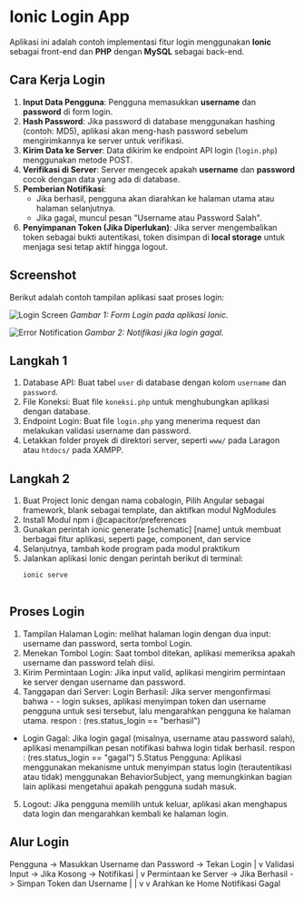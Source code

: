 # Ionic Login App

Aplikasi ini adalah contoh implementasi fitur login menggunakan **Ionic** sebagai front-end dan **PHP** dengan **MySQL** sebagai back-end.

## Cara Kerja Login

1. **Input Data Pengguna**: Pengguna memasukkan **username** dan **password** di form login.
2. **Hash Password**: Jika password di database menggunakan hashing (contoh: MD5), aplikasi akan meng-hash password sebelum mengirimkannya ke server untuk verifikasi.
3. **Kirim Data ke Server**: Data dikirim ke endpoint API login (`login.php`) menggunakan metode POST.
4. **Verifikasi di Server**: Server mengecek apakah **username** dan **password** cocok dengan data yang ada di database.
5. **Pemberian Notifikasi**:
   - Jika berhasil, pengguna akan diarahkan ke halaman utama atau halaman selanjutnya.
   - Jika gagal, muncul pesan "Username atau Password Salah".
6. **Penyimpanan Token (Jika Diperlukan)**: Jika server mengembalikan token sebagai bukti autentikasi, token disimpan di **local storage** untuk menjaga sesi tetap aktif hingga logout.

## Screenshot

Berikut adalah contoh tampilan aplikasi saat proses login:

![Login Screen](screenshot/login_screen.png)
*Gambar 1: Form Login pada aplikasi Ionic.*

![Error Notification](screenshot/error_notification.png)
*Gambar 2: Notifikasi jika login gagal.*

## Langkah 1

1. Database API: Buat tabel `user` di database dengan kolom `username` dan `password`.
2. File Koneksi: Buat file `koneksi.php` untuk menghubungkan aplikasi dengan database.
3. Endpoint Login: Buat file `login.php` yang menerima request dan melakukan validasi username dan password.
4. Letakkan folder proyek di direktori server, seperti `www/` pada Laragon atau `htdocs/` pada XAMPP.

## Langkah 2

1. Buat Project Ionic dengan nama cobalogin, Pilih Angular sebagai framework, blank sebagai template, dan aktifkan modul NgModules
2. Install Modul npm i @capacitor/preferences
3. Gunakan perintah ionic generate [schematic] [name] untuk membuat berbagai fitur aplikasi, seperti page, component, dan service
4. Selanjutnya, tambah kode program pada modul praktikum
5. Jalankan aplikasi Ionic dengan perintah berikut di terminal:
   ```bash
   ionic serve
    
   
## Proses Login
1. Tampilan Halaman Login: melihat halaman login dengan dua input: username dan password, serta tombol Login.
2. Menekan Tombol Login: Saat tombol ditekan, aplikasi memeriksa apakah username dan password telah diisi.
3. Kirim Permintaan Login: Jika input valid, aplikasi mengirim permintaan ke server dengan username dan password.
4. Tanggapan dari Server: Login Berhasil: Jika server mengonfirmasi bahwa - - login sukses, aplikasi menyimpan token dan username pengguna untuk sesi 
tersebut, lalu mengarahkan pengguna ke halaman utama.
respon : (res.status_login == "berhasil")
- Login Gagal: Jika login gagal (misalnya, username atau password salah), aplikasi menampilkan pesan notifikasi bahwa login tidak berhasil.
respon : (res.status_login == "gagal")
5.Status Pengguna: Aplikasi menggunakan mekanisme untuk menyimpan status login (terautentikasi atau tidak) menggunakan BehaviorSubject, yang memungkinkan bagian lain aplikasi mengetahui apakah pengguna sudah masuk.
5. Logout:
Jika pengguna memilih untuk keluar, aplikasi akan menghapus data login dan mengarahkan kembali ke halaman login.

## Alur Login
Pengguna -> Masukkan Username dan Password -> Tekan Login
     |
     v
Validasi Input -> Jika Kosong -> Notifikasi
     |
     v
Permintaan ke Server -> Jika Berhasil -> Simpan Token dan Username
     |                                   |
     v                                   v
Arahkan ke Home                   Notifikasi Gagal

